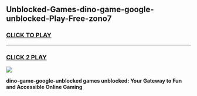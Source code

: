 
## Unblocked-Games-dino-game-google-unblocked-Play-Free-zono7
<h3>
<a href="https://premium76.site?title=dino-game-google-unblocked&ref=17A">CLICK TO PLAY</a></h3>
<hr>

<h3>
<a href="https://premium76.site?title=dino-game-google-unblocked&ref=17A">CLICK 2 PLAY</a>
  
</h3>

<a href="https://premium76.site?title=dino-game-google-unblocked&ref=17A"><img src="https://clearcache.store/games.png"></a>


**dino-game-google-unblocked games unblocked: Your Gateway to Fun and Accessible Online Gaming**
